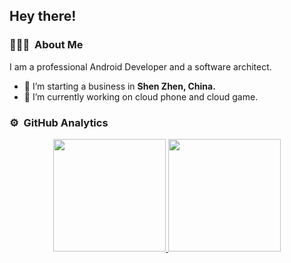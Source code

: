 
<h2>Hey there!</h2>

<!-- ## 👋 &nbsp;Hey there! I'm Aditya -->

### 👨🏻‍💻 &nbsp;About Me

I am a professional Android Developer and a software architect.

- 🔭 I’m starting a business in <b>Shen Zhen, China.</b>
- 🌱 I’m currently working on cloud phone and cloud game.


### ⚙️ &nbsp;GitHub Analytics

<p align="center">
<a href="https://github.com/AVS1508">
  <img height="180em" src="https://github-readme-stats-eight-theta.vercel.app/api?username=luck4ever&&count_private=true"/>
  <img height="180em" src="https://github-readme-stats-eight-theta.vercel.app/api/top-langs/?username=AVS1508&layout=compact&langs_count=8&theme=algolia"/>
</a>
</p>


